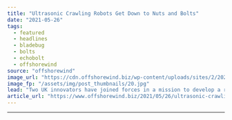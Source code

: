 ```yaml
---
title: "Ultrasonic Crawling Robots Get Down to Nuts and Bolts"
date: "2021-05-26"
tags: 
  - featured
  - headlines
  - bladebug
  - bolts
  - echobolt
  - offshorewind
source: "offshorewind"
image_url: "https://cdn.offshorewind.biz/wp-content/uploads/sites/2/2021/05/26140503/Ultrasonic-Crawling-Robots-Get-Down-to-Nuts-and-Bolts.jpg"
image_fp: "/assets/img/post_thumbnails/20.jpg"
lead: "Two UK innovators have joined forces in a mission to develop a robotic solution"
article_url: "https://www.offshorewind.biz/2021/05/26/ultrasonic-crawling-robots-get-down-to-nuts-and-bolts/"
---
```


---
